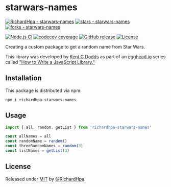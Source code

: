 # starwars-names

[![RichardHpa - starwars-names](https://img.shields.io/static/v1?label=RichardHpa&message=starwars-names&color=blue&logo=github)](https://github.com/RichardHpa/starwars-names)
[![stars - starwars-names](https://img.shields.io/github/stars/RichardHpa/starwars-names?style=social)](https://github.com/RichardHpa/starwars-names)
[![forks - starwars-names](https://img.shields.io/github/forks/RichardHpa/starwars-names?style=social)](https://github.com/RichardHpa/starwars-names)

[![Node.js CI](https://github.com/RichardHpa/starwars-names/workflows/Node.js%20CI/badge.svg)](https://github.com/RichardHpa/starwars-names/actions?query=workflow:"Node.js+CI")
[![codecov coverage](https://img.shields.io/codecov/c/github/RichardHpa/starwars-names.svg?style=flat-square)](https://codecov.io/github/RichardHpa/starwars-names)
[![GitHub release](https://img.shields.io/github/release/RichardHpa/starwars-names?include_prereleases=&sort=semver&color=blue)](https://github.com/RichardHpa/starwars-names/releases/)
[![License](https://img.shields.io/badge/License-MIT-blue)](#license)

Creating a custom package to get a random name from Star Wars.

This library was developed by [Kent C Dodds](https://twitter.com/kentcdodds) as part of an
[egghead.io](http://egghead.io/) series called ["How to Write a JavaScript Library."](https://egghead.io/courses/how-to-write-an-open-source-javascript-library)

## Installation

This package is distributed via npm:

```
npm i richardhpa-starwars-names
```

## Usage

```javascript
import { all, random, getList } from 'richardhpa-starwars-names'

const allNames = all
const randomName = random()
const threeRandomNames = random(3)
const listNames = getList(3)
```

## License

Released under [MIT](/LICENSE) by [@RichardHpa](https://github.com/RichardHpa).
